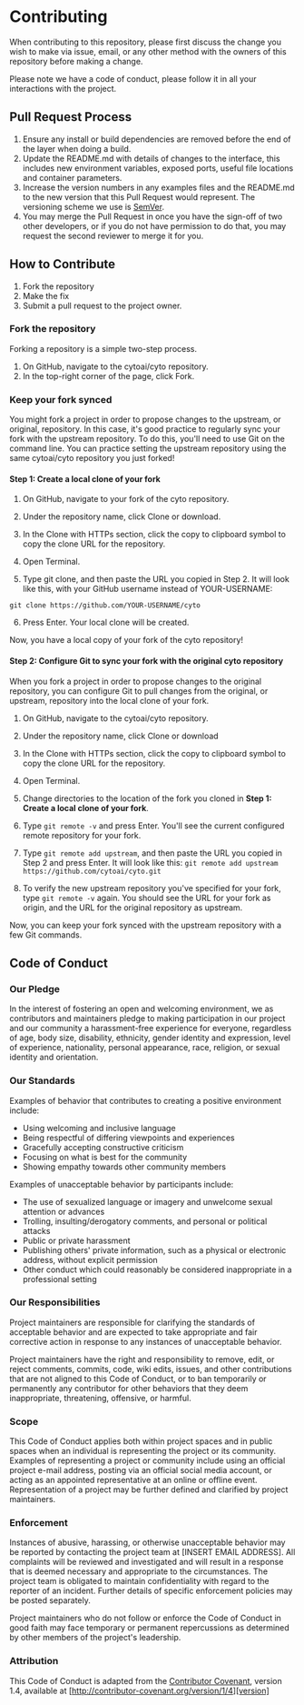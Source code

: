 # Contributing

When contributing to this repository, please first discuss the change you wish to make via issue,
email, or any other method with the owners of this repository before making a change. 

Please note we have a code of conduct, please follow it in all your interactions with the project.

## Pull Request Process

1. Ensure any install or build dependencies are removed before the end of the layer when doing a 
   build.
2. Update the README.md with details of changes to the interface, this includes new environment 
   variables, exposed ports, useful file locations and container parameters.
3. Increase the version numbers in any examples files and the README.md to the new version that this
   Pull Request would represent. The versioning scheme we use is [SemVer](http://semver.org/).
4. You may merge the Pull Request in once you have the sign-off of two other developers, or if you 
   do not have permission to do that, you may request the second reviewer to merge it for you.

## How to Contribute

1. Fork the repository
2. Make the fix 
3. Submit a pull request to the project owner.

### Fork the repository

Forking a repository is a simple two-step process.
1. On GitHub, navigate to the cytoai/cyto repository.
2. In the top-right corner of the page, click Fork.

### Keep your fork synced

You might fork a project in order to propose changes to the upstream, or original, repository. In this case, it's good practice to regularly sync your fork with the upstream repository. To do this, you'll need to use Git on the command line. You can practice setting the upstream repository using the same cytoai/cyto repository you just forked!

#### Step 1: Create a local clone of your fork

1. On GitHub, navigate to your fork of the cyto repository.

2. Under the repository name, click Clone or download.

3. In the Clone with HTTPs section, click the copy to clipboard symbol to copy the clone URL for the repository.

4. Open Terminal.

5. Type git clone, and then paste the URL you copied in Step 2. It will look like this, with your GitHub username instead of YOUR-USERNAME: 
``` 
git clone https://github.com/YOUR-USERNAME/cyto
```
6. Press Enter. Your local clone will be created.

Now, you have a local copy of your fork of the cyto repository!

#### Step 2: Configure Git to sync your fork with the original cyto repository

When you fork a project in order to propose changes to the original repository, you can configure Git to pull changes from the original, or upstream, repository into the local clone of your fork.

1. On GitHub, navigate to the cytoai/cyto repository.

2. Under the repository name, click Clone or download

3. In the Clone with HTTPs section, click the copy to clipboard symbol to copy the clone URL for the repository.

4. Open Terminal.

5. Change directories to the location of the fork you cloned in **Step 1: Create a local clone of your fork**.

6. Type ``` git remote -v ``` and press Enter. You'll see the current configured remote repository for your fork.

7. Type ``` git remote add upstream ```, and then paste the URL you copied in Step 2 and press Enter. It will look like this:
``` git remote add upstream https://github.com/cytoai/cyto.git ```

8. To verify the new upstream repository you've specified for your fork, type ``` git remote -v ``` again. You should see the URL for your fork as origin, and the URL for the original repository as upstream.

Now, you can keep your fork synced with the upstream repository with a few Git commands. 

## Code of Conduct

### Our Pledge

In the interest of fostering an open and welcoming environment, we as
contributors and maintainers pledge to making participation in our project and
our community a harassment-free experience for everyone, regardless of age, body
size, disability, ethnicity, gender identity and expression, level of experience,
nationality, personal appearance, race, religion, or sexual identity and
orientation.

### Our Standards

Examples of behavior that contributes to creating a positive environment
include:

* Using welcoming and inclusive language
* Being respectful of differing viewpoints and experiences
* Gracefully accepting constructive criticism
* Focusing on what is best for the community
* Showing empathy towards other community members

Examples of unacceptable behavior by participants include:

* The use of sexualized language or imagery and unwelcome sexual attention or
advances
* Trolling, insulting/derogatory comments, and personal or political attacks
* Public or private harassment
* Publishing others' private information, such as a physical or electronic
  address, without explicit permission
* Other conduct which could reasonably be considered inappropriate in a
  professional setting

### Our Responsibilities

Project maintainers are responsible for clarifying the standards of acceptable
behavior and are expected to take appropriate and fair corrective action in
response to any instances of unacceptable behavior.

Project maintainers have the right and responsibility to remove, edit, or
reject comments, commits, code, wiki edits, issues, and other contributions
that are not aligned to this Code of Conduct, or to ban temporarily or
permanently any contributor for other behaviors that they deem inappropriate,
threatening, offensive, or harmful.

### Scope

This Code of Conduct applies both within project spaces and in public spaces
when an individual is representing the project or its community. Examples of
representing a project or community include using an official project e-mail
address, posting via an official social media account, or acting as an appointed
representative at an online or offline event. Representation of a project may be
further defined and clarified by project maintainers.

### Enforcement

Instances of abusive, harassing, or otherwise unacceptable behavior may be
reported by contacting the project team at [INSERT EMAIL ADDRESS]. All
complaints will be reviewed and investigated and will result in a response that
is deemed necessary and appropriate to the circumstances. The project team is
obligated to maintain confidentiality with regard to the reporter of an incident.
Further details of specific enforcement policies may be posted separately.

Project maintainers who do not follow or enforce the Code of Conduct in good
faith may face temporary or permanent repercussions as determined by other
members of the project's leadership.

### Attribution

This Code of Conduct is adapted from the [Contributor Covenant][homepage], version 1.4,
available at [http://contributor-covenant.org/version/1/4][version]

[homepage]: http://contributor-covenant.org
[version]: http://contributor-covenant.org/version/1/4/
